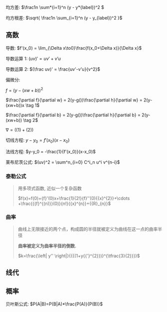 <!--
title: 01-数学基础
sort:
-->

均方差: $\frac1n \sum*{i=1}^n (y - y*{label})^2 $

均方根差: $\sqrt{ \frac1n \sum_{i=1}^n (y - y_{label})^2 }$

## 高数

导数: $f'(x_0) = \lim_{\Delta x\to0}\frac{f(x_0+\Delta x)}{\Delta x}$

导数运算 1: $(uv)' = uv'+v'u$

导数运算 2: $(\frac uv)' = \frac{uv'-v'u}{v^2}$

偏微分:

$f=(y-(xw+b))^2$

$\frac{\partial f}{\partial w} = 2(y-g())\frac{\partial h}{\partial w} = 2(y-(xw+b))x \tag 1$

$\frac{\partial f}{\partial b} = 2(y-g())\frac{\partial h}{\partial b} = 2(y-(xw+b)) \tag 2$

$\nabla = ((1)+(2))$

切线方程: $y-y_0 = {f'(x_0)}(x-x_0)$

法线方程: $y-y_0 = -\frac{1}{f'(x_0)}(x-x_0)$

莱布尼茨公式: $(uv)^2 = \sum^n_{i=0} C^i_n u^i v^{n-i}$

### 泰勒公式

> 用多项式函数, 近似一个复杂函数
>
> $f(x)=f(0)+{f}'(0)x+\frac{1}{2!}{f}''(0){{x}^{2}}+\cdots +\frac{{{f}^{(n)}}(0)}{n!}{{x}^{n}}+{{R}_{n}}$

### 曲率

> 曲线上无限接近的两个点，构成圆的半径就被定义为曲线在这一点的曲率半径
>
> **曲率被定义为曲率半径的倒数.**
>
> $k=\frac{\left| y'' \right|}{{{(1+y{{'}^{2}})}^{\tfrac{3}{2}}}}$

## 线代

## 概率

贝叶斯公式: $P(A|B)=P(B|A)*\frac{P(A)}{P(B)}$
